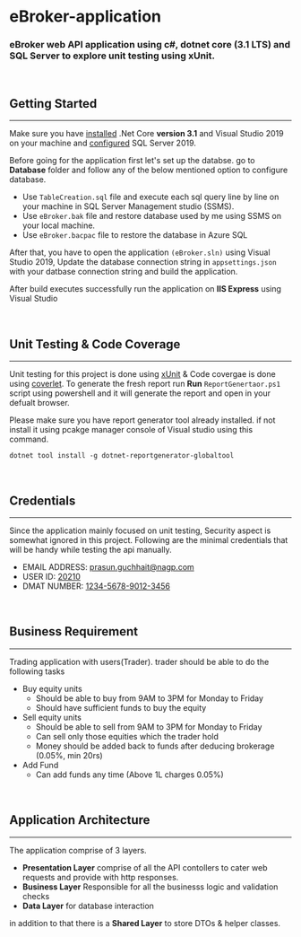 # eBroker-application
### eBroker web API application using c#, dotnet core (3.1 LTS) and SQL Server to explore unit testing using xUnit.
<br/>

## Getting Started
---
Make sure you have [installed](https://dotnet.microsoft.com/en-us/download/dotnet/3.1) .Net Core **version 3.1** and Visual Studio 2019 on your machine and [configured](https://www.microsoft.com/en-in/sql-server/sql-server-downloads) SQL Server 2019.

Before going for the application first let's set up the databse. go to **Database** folder and follow any of the below mentioned option to configure database. 

- Use `TableCreation.sql` file and execute each sql query line by line on your machine in SQL Server Management studio (SSMS). 
- Use `eBroker.bak` file and restore database used by me using SSMS on your local machine.
- Use `eBroker.bacpac` file to restore the database in Azure SQL 

After that, you have to open the application `(eBroker.sln)` using Visual Studio 2019, Update the database connection string in `appsettings.json` with your datbase connection string and build the application. 

After build executes successfully run the application on **IIS Express** using Visual Studio

<br/>

## Unit Testing & Code Coverage 
---
Unit testing for this project is done using [xUnit](https://xunit.net/) & Code covergae is done using [coverlet](https://www.nuget.org/packages/coverlet.msbuild/). To generate the fresh report run **Run** `ReportGenertaor.ps1` script using powershell and it will generate the report and open in your defualt browser. 

Please make sure you have report generator tool already installed. if not install it using pcakge manager console of Visual studio using this command. 
```Nuget package manager 
dotnet tool install -g dotnet-reportgenerator-globaltool
```
<br/>

## Credentials
---
Since the application mainly focused on unit testing, Security aspect is somewhat ignored in this project. Following are the minimal credentials that will be handy while testing the api manually.

- EMAIL ADDRESS: [prasun.guchhait@nagp.com]()
- USER ID: [20210]()
- DMAT NUMBER: [1234-5678-9012-3456]()

<br/>

## Business Requirement  
---
Trading application with users(Trader). trader should be able to do the following tasks

- Buy equity units
    - Should be able to buy from 9AM to 3PM for Monday to Friday
    - Should have sufficient funds to buy the equity
- Sell equity units
    - Should be able to sell from 9AM to 3PM for Monday to Friday
    - Can sell only those equities which the trader hold
    - Money should be added back to funds after deducing brokerage (0.05%, min 20rs)
- Add Fund
    - Can add funds any time (Above 1L charges 0.05%)

<br/>

## Application Architecture
---
The application comprise of 3 layers. 

- **Presentation Layer** comprise of all the API contollers to cater web requests and provide with http responses. 
- **Business Layer** Responsible for all the businesss logic and validation checks
- **Data Layer** for database interaction

in addition to that there is a **Shared Layer** to store DTOs & helper classes. 




<!-- DB Scafolding

Scaffold-DbContext "Data Source=PRASUNGUCHHAIT;Database=eBroker;Trusted_Connection=True; MultipleActiveResultSets=true" Microsoft.EntityFrameworkCore.SqlServer -OutputDir Database -Context EBrokerDbContext -DataAnnotations -->